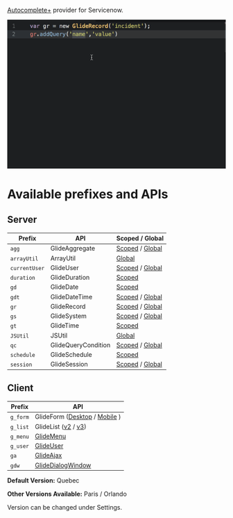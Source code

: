 [Autocomplete+](https://atom.io/packages/autocomplete-plus) provider for Servicenow.

![alt text](https://raw.githubusercontent.com/rubenferrero/autocomplete-servicenow/master/autocomplete-servicenow.gif "Servicenow Autocomplete Example")

# Available prefixes and APIs #

## Server ##
| Prefix | API | Scoped / Global |
| --- | --- | --- |
| `agg` | GlideAggregate | [Scoped](https://developer.servicenow.com/app.do#!/api_doc?v=quebec&id=c_GlideAggregateScopedAPI) / [Global](https://developer.servicenow.com/app.do#!/api_doc?v=quebec&id=c_GlideAggregateAPI) |
| `arrayUtil` | ArrayUtil | [Global](https://developer.servicenow.com/app.do#!/api_doc?v=quebec&id=c_ArrayUtilAPI) |
| `currentUser` | GlideUser | [Scoped](https://developer.servicenow.com/app.do#!/api_doc?v=quebec&id=c_GlideUserScopedAPI) / [Global](https://developer.servicenow.com/app.do#!/api_doc?v=quebec&id=GUserAPI) |
| `duration` | GlideDuration | [Scoped](https://developer.servicenow.com/app.do#!/api_doc?v=quebec&id=c_GlideDurationScopedAPI) |
| `gd` | GlideDate | [Scoped](https://developer.servicenow.com/app.do#!/api_doc?v=quebec&id=c_GlideDateScopedAPI.dita) |
| `gdt` | GlideDateTime | [Scoped](https://developer.servicenow.com/app.do#!/api_doc?v=quebec&id=c_APIRef) / [Global](https://developer.servicenow.com/app.do#!/api_doc?v=quebec&id=c_GlideDateTimeAPI) |
| `gr` | GlideRecord | [Scoped](https://developer.servicenow.com/app.do#!/api_doc?v=quebec&id=c_GlideRecordScopedAPI) / [Global](https://developer.servicenow.com/app.do#!/api_doc?v=quebec&id=c_GlideRecordAPI) |
| `gs` | GlideSystem | [Scoped](https://developer.servicenow.com/app.do#!/api_doc?v=quebec&id=c_GlideSystemScopedAPI) / [Global](https://developer.servicenow.com/app.do#!/api_doc?v=quebec&id=c_GlideSystemAPI) |
| `gt` | GlideTime | [Scoped](https://developer.servicenow.com/app.do#!/api_doc?v=quebec&id=c_GlideTimeScoped) |
| `JSUtil` | JSUtil | [Global](https://developer.servicenow.com/app.do#!/api_doc?v=quebec&id=c_JSUtilAPI) |
| `qc` | GlideQueryCondition | [Scoped](https://developer.servicenow.com/app.do#!/api_doc?v=quebec&id=c_GlideQueryConditionScopedAPI) / [Global](https://developer.servicenow.com/app.do#!/api_doc?v=quebec&id=c_GlideQueryConditionAPI) |
| `schedule` | GlideSchedule | [Scoped](https://developer.servicenow.com/app.do#!/api_doc?v=quebec&id=c_GlideScheduleScopedAPI) |
| `session` | GlideSession | [Scoped](https://developer.servicenow.com/app.do#!/api_doc?v=quebec&id=c_GlideSessionScopedAPI) / [Global](https://developer.servicenow.com/app.do#!/api_doc?v=quebec&id=c_GlideSessionAPI) |

## Client ##
| Prefix | API |
| --- | --- |
| `g_form` | GlideForm ([Desktop](https://developer.servicenow.com/app.do#!/api_doc?v=quebec&id=c_GlideFormAPI) / [Mobile](https://developer.servicenow.com/app.do#!/api_doc?v=quebec&id=c_MobileGlideForm_API) ) |
| `g_list` | GlideList ([v2](https://developer.servicenow.com/app.do#!/api_doc?v=quebec&id=c_GlideList2API) / [v3](https://developer.servicenow.com/app.do#!/api_doc?v=quebec&id=c_GlideListV3API)) |
| `g_menu` | [GlideMenu](https://developer.servicenow.com/app.do#!/api_doc?v=quebec&id=c_GlideMenuAPI) |
| `g_user` | [GlideUser](https://developer.servicenow.com/app.do#!/api_doc?v=quebec&id=c_GlideUserAPI) |
| `ga` | [GlideAjax](https://developer.servicenow.com/app.do#!/api_doc?v=quebec&id=c_GlideAjaxV3API) |
| `gdw` | [GlideDialogWindow](https://developer.servicenow.com/app.do#!/api_doc?v=quebec&id=c_GlideDialogWindowAPI) |


**Default Version:** Quebec

**Other Versions Available:** Paris / Orlando

Version can be changed under Settings.
